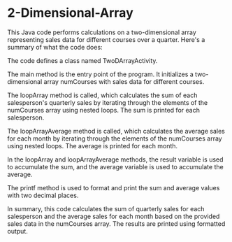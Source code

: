 # 2-Dimensional-Array
This Java code performs calculations on a two-dimensional array representing sales data for different courses over a quarter. Here's a summary of what the code does:

The code defines a class named TwoDArrayActivity.

The main method is the entry point of the program. It initializes a two-dimensional array numCourses with sales data for different courses.

The loopArray method is called, which calculates the sum of each salesperson's quarterly sales by iterating through the elements of the numCourses array using nested loops. The sum is printed for each salesperson.

The loopArrayAverage method is called, which calculates the average sales for each month by iterating through the elements of the numCourses array using nested loops. The average is printed for each month.

In the loopArray and loopArrayAverage methods, the result variable is used to accumulate the sum, and the average variable is used to accumulate the average.

The printf method is used to format and print the sum and average values with two decimal places.

In summary, this code calculates the sum of quarterly sales for each salesperson and the average sales for each month based on the provided sales data in the numCourses array. The results are printed using formatted output.

